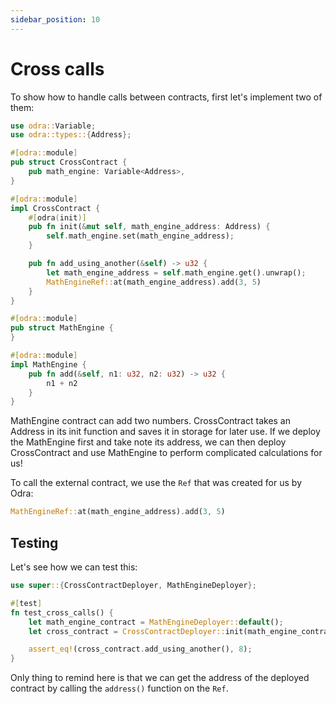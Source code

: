 ```yaml
---
sidebar_position: 10
---
```


# Cross calls

To show how to handle calls between contracts, first let's implement two of them:

```rust title="examples/src/docs/cross_calls.rs"
use odra::Variable;
use odra::types::{Address};

#[odra::module]
pub struct CrossContract {
    pub math_engine: Variable<Address>,
}

#[odra::module]
impl CrossContract {
    #[odra(init)]
    pub fn init(&mut self, math_engine_address: Address) {
        self.math_engine.set(math_engine_address);
    }

    pub fn add_using_another(&self) -> u32 {
        let math_engine_address = self.math_engine.get().unwrap();
        MathEngineRef::at(math_engine_address).add(3, 5)
    }
}

#[odra::module]
pub struct MathEngine {
}

#[odra::module]
impl MathEngine {
    pub fn add(&self, n1: u32, n2: u32) -> u32 {
        n1 + n2
    }
}
```
MathEngine contract can add two numbers. CrossContract takes an Address in its init function and saves it in
storage for later use. If we deploy the MathEngine first and take note its address, we can then deploy
CrossContract and use MathEngine to perform complicated calculations for us!

To call the external contract, we use the `Ref` that was created for us by Odra:

```rust title="examples/src/docs/cross_calls.rs"
MathEngineRef::at(math_engine_address).add(3, 5)
```

## Testing
Let's see how we can test this:

```rust title="examples/src/docs/cross_calls.rs"
use super::{CrossContractDeployer, MathEngineDeployer};

#[test]
fn test_cross_calls() {
    let math_engine_contract = MathEngineDeployer::default();
    let cross_contract = CrossContractDeployer::init(math_engine_contract.address());

    assert_eq!(cross_contract.add_using_another(), 8);
}
```

Only thing to remind here is that we can get the address of the deployed contract by calling the `address()`
function on the `Ref`.

